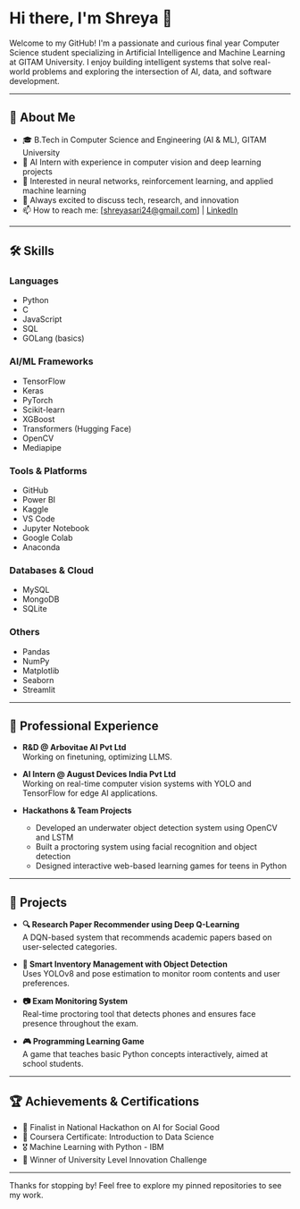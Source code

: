 # Hi there, I'm Shreya 👋

Welcome to my GitHub! I'm a passionate and curious final year Computer Science student specializing in Artificial Intelligence and Machine Learning at GITAM University. I enjoy building intelligent systems that solve real-world problems and exploring the intersection of AI, data, and software development.

---

## 🚀 About Me

- 🎓 B.Tech in Computer Science and Engineering (AI & ML), GITAM University
- 🤖 AI Intern with experience in computer vision and deep learning projects
- 🧠 Interested in neural networks, reinforcement learning, and applied machine learning
- 💬 Always excited to discuss tech, research, and innovation
- 📫 How to reach me: [shreyasari24@gmail.com] | [LinkedIn](www.linkedin.com/in/shreyasari)

---

## 🛠️ Skills

### **Languages**
- Python  
- C  
- JavaScript  
- SQL  
- GOLang (basics)

### **AI/ML Frameworks**
- TensorFlow  
- Keras  
- PyTorch  
- Scikit-learn  
- XGBoost
- Transformers (Hugging Face)  
- OpenCV  
- Mediapipe

### **Tools & Platforms**
- GitHub  
- Power BI  
- Kaggle  
- VS Code  
- Jupyter Notebook  
- Google Colab  
- Anaconda

### **Databases & Cloud**
- MySQL  
- MongoDB  
- SQLite

### **Others**
- Pandas  
- NumPy  
- Matplotlib  
- Seaborn  
- Streamlit

---

## 💼 Professional Experience

- **R&D @ Arbovitae AI Pvt Ltd**  
  Working on finetuning, optimizing LLMS.
  
- **AI Intern @ August Devices India Pvt Ltd**  
  Working on real-time computer vision systems with YOLO and TensorFlow for edge AI applications.

- **Hackathons & Team Projects**  
  - Developed an underwater object detection system using OpenCV and LSTM
  - Built a proctoring system using facial recognition and object detection
  - Designed interactive web-based learning games for teens in Python

---

## 🌟 Projects

- **🔍 Research Paper Recommender using Deep Q-Learning**  
  A DQN-based system that recommends academic papers based on user-selected categories.

- **🛒 Smart Inventory Management with Object Detection**  
  Uses YOLOv8 and pose estimation to monitor room contents and user preferences.

- **📷 Exam Monitoring System**  
  Real-time proctoring tool that detects phones and ensures face presence throughout the exam.

- **🎮 Programming Learning Game**  
  A game that teaches basic Python concepts interactively, aimed at school students.

---

## 🏆 Achievements & Certifications

- 🥇 Finalist in National Hackathon on AI for Social Good
- 📜 Coursera Certificate: Introduction to Data Science
- 🎖️ Machine Learning with Python - IBM
- 🥈 Winner of University Level Innovation Challenge

---

Thanks for stopping by! Feel free to explore my pinned repositories to see my work.
